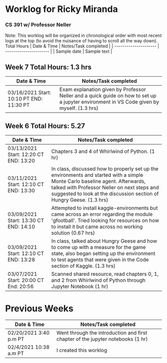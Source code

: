 # Worklog for Ricky Miranda 
### CS 391 w/ Professor Neller
Note: This worklog will be organized in chronological order with most recent logs at the top (to avoid the nuisance of having to scroll all the way down). 
Total Hours 
| Date & Time           |   Notes/Task completed |
| --------------------- | ---------------------- |
| Sample date           | Sample text            |
## Week 7 Total Hours: 1.3 hrs
| Date & Time           |   Notes/Task completed |
| --------------------- | ---------------------- |
| 03/16/2021 Start: 10:10 PT END: 11:30 PT| Exam explanation given by Professor Neller and a quick guide on how to set up a jupyter environment in VS Code given by myself. (1.3 hrs)|
## Week 6 Total Hours: 5.27
| Date & Time           |   Notes/Task completed |
| --------------------- | ---------------------- |
| 03/13/2021 Start: 12:20 CT END: 13:20 | Chapters 3 and 4 of Whirlwind of Python. (1 hr) |
| 03/11/2021 Start: 12:10 CT END: 13:30 | In class, discussed how to properly set up the environments and started with a simple Monte Carlo baseline agent. Afterwards, talked with Professor Neller on next steps and suggested to look at the discussion section of Hungry Geese. (1.3 hrs) |
| 03/09/2021 Start: 13:30 CT END: 14:10 | Attempted to install kaggle-environments but came across an error regarding the module 'gfootball'. Tried looking for resources on how to install it but came across no working solution (0.67 hrs)|
| 03/09/2021 Start: 12:10 CT END: 13:28 | In class, talked about Hungry Geese and how to come up with a measure for the game state, also began setting up the environment to test agents that were given in the Code section of Kaggle. (1.3 hrs)|
| 03/07/2021 Start: 20:00 CT End: 20:56| Scanned shared resource, read chapters 0, 1, and 2 from Whirlwind of Python through Jupyter Notebook (1 hr) |
# Previous Weeks
| Date & Time           |   Notes/Task completed |
| --------------------- | ---------------------- |
| 02/20/2021 3:40 p.m PT | Went through the introduction and first chapter of the jupyter notebooks (1 hr)|
|  02/4/2021 10:38 a.m PT | I created this worklog |
